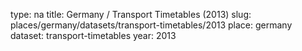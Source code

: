 type: na
title: Germany / Transport Timetables (2013)
slug: places/germany/datasets/transport-timetables/2013
place: germany
dataset: transport-timetables
year: 2013
